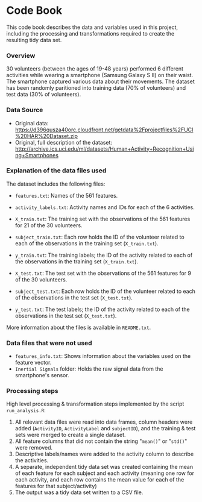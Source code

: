 # Code Book

This code book describes the data and variables used in this project, including the processing and transformations required to create the resulting tidy data set.

### Overview

30 volunteers (between the ages of 19-48 years) performed 6 different activities while wearing a smartphone (Samsung Galaxy S II) on their waist. The smartphone captured various data about their movements. The dataset has been randomly paritioned into training data (70% of volunteers) and test data (30% of volunteers).

### Data Source
* Original data: https://d396qusza40orc.cloudfront.net/getdata%2Fprojectfiles%2FUCI%20HAR%20Dataset.zip
* Original, full description of the dataset: http://archive.ics.uci.edu/ml/datasets/Human+Activity+Recognition+Using+Smartphones

### Explanation of the data files used

The dataset includes the following files:

* `features.txt`: Names of the 561 features.
* `activity_labels.txt`: Activity names and IDs for each of the 6 activities.

* `X_train.txt`: The training set with the observations of the 561 features for 21 of the 30 volunteers.
* `subject_train.txt`: Each row holds the ID of the volunteer related to each of the observations in the training set (`X_train.txt`).
* `y_train.txt`: The training labels; the ID of the activity related to each of the observations in the training set (`X_train.txt`).

* `X_test.txt`: The test set with the observations of the 561 features for 9 of the 30 volunteers.
* `subject_test.txt`: Each row holds the ID of the volunteer related to each of the observations in the test set (`X_test.txt`).
* `y_test.txt`: The test labels; the ID of the activity related to each of the observations in the test set (`X_test.txt`).

More information about the files is available in `README.txt`.

### Data files that were not used

* `features_info.txt`: Shows information about the variables used on the feature vector.
* `Inertial Signals` folder: Holds the raw signal data from the smartphone's sensor.


### Processing steps
High level processing & transformation steps implemented by the script ``run_analysis.R``:

1. All relevant data files were read into data frames, column headers were added (`ActivityID`, `ActivityLabel` and `subjectID`), and the training & test sets were merged to create a single dataset.
2. All feature columns that did not contain the string "`mean()`" or "`std()`" were removed.
3. Descriptive labels/names were added to the activity column to describe the activities.
4. A separate, independent tidy data set was created containing the mean of each feature for each subject and each activity (meaning one row for each activity, and each row contains the mean value for each of the features for that subject/activity) 
5. The output was a tidy data set written to a CSV file.


